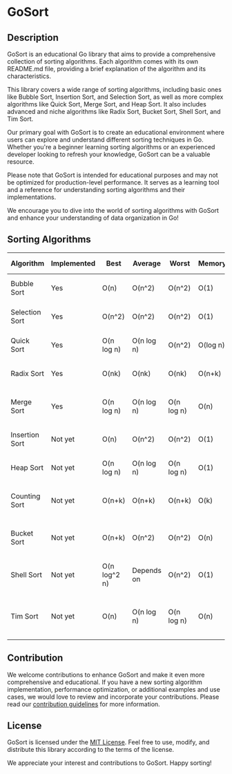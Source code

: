 # GoSort

## Description
GoSort is an educational Go library that aims to provide a comprehensive collection of sorting algorithms. Each algorithm comes with its own README.md file, providing a brief explanation of the algorithm and its characteristics.

This library covers a wide range of sorting algorithms, including basic ones like Bubble Sort, Insertion Sort, and Selection Sort, as well as more complex algorithms like Quick Sort, Merge Sort, and Heap Sort. It also includes advanced and niche algorithms like Radix Sort, Bucket Sort, Shell Sort, and Tim Sort.

Our primary goal with GoSort is to create an educational environment where users can explore and understand different sorting techniques in Go. Whether you're a beginner learning sorting algorithms or an experienced developer looking to refresh your knowledge, GoSort can be a valuable resource.

Please note that GoSort is intended for educational purposes and may not be optimized for production-level performance. It serves as a learning tool and a reference for understanding sorting algorithms and their implementations.

We encourage you to dive into the world of sorting algorithms with GoSort and enhance your understanding of data organization in Go!

## Sorting Algorithms

| Algorithm      | Implemented | Best         | Average      | Worst        | Memory       | Stable   | Method        | Other Notes                      |
|----------------|-------------|--------------|--------------|--------------|--------------|----------|---------------|----------------------------------|
| Bubble Sort    | Yes         | O(n)         | O(n^2)       | O(n^2)       | O(1)         | Yes      | Comparison    | Inefficient for large data sets  |
| Selection Sort | Yes         | O(n^2)       | O(n^2)       | O(n^2)       | O(1)         | No       | Comparison    | Inefficient for large data sets  |
| Quick Sort     | Yes         | O(n log n)   | O(n log n)   | O(n^2)       | O(log n)     | No       | Partitioning  | Inefficient for sorted data      |
| Radix Sort     | Yes         | O(nk)        | O(nk)        | O(nk)        | O(n+k)       | Yes      | Non-comparison| Suitable for integers             |
| Merge Sort     | Yes         | O(n log n)   | O(n log n)   | O(n log n)   | O(n)         | Yes      | Merging       | Stable, efficient for large data |
| Insertion Sort | Not yet     | O(n)         | O(n^2)       | O(n^2)       | O(1)         | Yes      | Comparison    | Efficient for small data sets    |
| Heap Sort      | Not yet     | O(n log n)   | O(n log n)   | O(n log n)   | O(1)         | No       | Selection     | In-place sorting algorithm      |
| Counting Sort  | Not yet     | O(n+k)       | O(n+k)       | O(n+k)       | O(k)         | Yes      | Non-comparison| Suitable for small range of values|
| Bucket Sort    | Not yet     | O(n+k)       | O(n^2)       | O(n^2)       | O(n)         | Yes      | Non-comparison| Suitable for evenly distributed data |
| Shell Sort     | Not yet     | O(n log^2 n) | Depends on   | O(n^2)       | O(1)         | No       | Insertion     | Variation of Insertion Sort       |
| Tim Sort       | Not yet     | O(n)         | O(n log n)   | O(n log n)   | O(n)         | Yes      | Merging       | Hybrid of Merge Sort and Insertion Sort |

## Contribution
We welcome contributions to enhance GoSort and make it even more comprehensive and educational. If you have a new sorting algorithm implementation, performance optimization, or additional examples and use cases, we would love to review and incorporate your contributions. Please read our [contribution guidelines](CONTRIBUTING.md) for more information.

## License
GoSort is licensed under the [MIT License](LICENSE). Feel free to use, modify, and distribute this library according to the terms of the license.

We appreciate your interest and contributions to GoSort. Happy sorting!